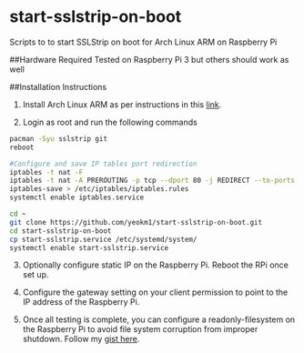 # start-sslstrip-on-boot
Scripts to to start SSLStrip on boot for Arch Linux ARM on Raspberry Pi

##Hardware Required
Tested on Raspberry Pi 3 but others should work as well

##Installation Instructions

1) Install Arch Linux ARM as per instructions in this [link](https://archlinuxarm.org/platforms/armv8/broadcom/raspberry-pi-3).

2) Login as root and run the following commands

```bash
pacman -Syu sslstrip git
reboot

#Configure and save IP tables port redirection
iptables -t nat -F
iptables -t nat -A PREROUTING -p tcp --dport 80 -j REDIRECT --to-ports 8080
iptables-save > /etc/iptables/iptables.rules
systemctl enable iptables.service

cd ~
git clone https://github.com/yeokm1/start-sslstrip-on-boot.git
cd start-sslstrip-on-boot
cp start-sslstrip.service /etc/systemd/system/
systemctl enable start-sslstrip.service
```

3) Optionally configure static IP on the Raspberry Pi. Reboot the RPi once set up.

4) Configure the gateway setting on your client permission to point to the IP address of the Raspberry Pi.

5) Once all testing is complete, you can configure a readonly-filesystem on the Raspberry Pi to avoid file system corruption from improper shutdown. Follow my [gist here](https://gist.github.com/yeokm1/8b0ffc03e622ce011010).
